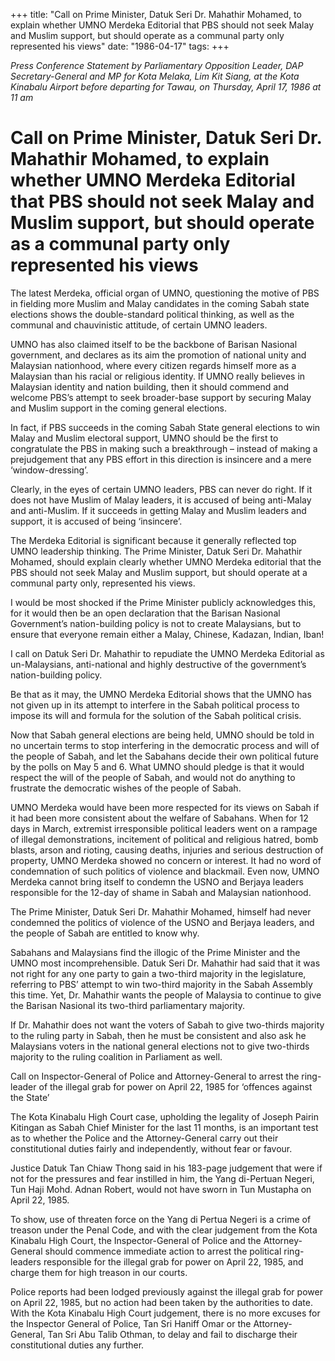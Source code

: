 +++ 
title: "Call on Prime Minister, Datuk Seri Dr. Mahathir Mohamed, to explain whether UMNO Merdeka Editorial that PBS should not seek Malay and Muslim support, but should operate as a communal party only represented his views"
date: "1986-04-17"
tags:
+++

_Press Conference Statement by Parliamentary Opposition Leader, DAP Secretary-General and MP for Kota Melaka, Lim Kit Siang, at the Kota Kinabalu Airport before departing for Tawau, on Thursday, April 17, 1986 at 11 am_

# Call on Prime Minister, Datuk Seri Dr. Mahathir Mohamed, to explain whether UMNO Merdeka Editorial that PBS should not seek Malay and Muslim support, but should operate as a communal party only represented his views

The latest Merdeka, official organ of UMNO, questioning the motive of PBS in fielding more Muslim and Malay candidates in the coming Sabah state elections shows the double-standard political thinking, as well as the communal and chauvinistic attitude, of certain UMNO leaders.</u>

UMNO has also claimed itself to be the backbone of Barisan Nasional government, and declares as its aim the promotion of national unity and Malaysian nationhood, where every citizen regards himself more as a Malaysian than his racial or religious identity. If UMNO really believes in Malaysian identity and nation building, then it should commend and welcome PBS’s attempt to seek broader-base support by securing Malay and Muslim support in the coming general elections.

In fact, if PBS succeeds in the coming Sabah State general elections to win Malay and Muslim electoral support, UMNO should be the first to congratulate the PBS in making such a breakthrough – instead of making a prejudgement that any PBS effort in this direction is insincere and a mere ‘window-dressing’.

Clearly, in the eyes of certain UMNO leaders, PBS can never do right. If it does not have Muslim of Malay leaders, it is accused of being anti-Malay and anti-Muslim. If it succeeds in getting Malay and Muslim leaders and support, it is accused of being ‘insincere’.

The Merdeka Editorial is significant because it generally reflected top UMNO leadership thinking. The Prime Minister, Datuk Seri Dr. Mahathir Mohamed, should explain clearly whether UMNO Merdeka editorial that the PBS should not seek Malay and Muslim support, but should operate at a communal party only, represented his views.

I would be most shocked if the Prime Minister publicly acknowledges this, for it would then be an open declaration that the Barisan Nasional Government’s nation-building policy is not to create Malaysians, but to ensure that everyone remain either a Malay, Chinese, Kadazan, Indian, Iban!

I call on Datuk Seri Dr. Mahathir to repudiate the UMNO Merdeka Editorial as un-Malaysians, anti-national and highly destructive of the government’s nation-building policy.

Be that as it may, the UMNO Merdeka Editorial shows that the UMNO has not given up in its attempt to interfere in the Sabah political process to impose its will and formula for the solution of the Sabah political crisis.

Now that Sabah general elections are being held, UMNO should be told in no uncertain terms to stop interfering in the democratic process and will of the people of Sabah, and let the Sabahans decide their own political future by the polls on May 5 and 6. What UMNO should pledge is that it would respect the will of the people of Sabah, and would not do anything to frustrate the democratic wishes of the people of Sabah.

UMNO Merdeka would have been more respected for its views on Sabah if it had been more consistent about the welfare of Sabahans. When for 12 days in March, extremist irresponsible political leaders went on a rampage of illegal demonstrations, incitement of political and religious hatred, bomb blasts, arson and rioting, causing deaths, injuries and serious destruction of property, UMNO Merdeka showed no concern or interest. It had no word of condemnation of such politics of violence and blackmail. Even now, UMNO Merdeka cannot bring itself to condemn the USNO and Berjaya leaders responsible for the 12-day of shame in Sabah and Malaysian nationhood.

The Prime Minister, Datuk Seri Dr. Mahathir Mohamed, himself had never condemned the politics of violence of the USNO and Berjaya leaders, and the people of Sabah are entitled to know why.

Sabahans and Malaysians find the illogic of the Prime Minister and the UMNO most incomprehensible. Datuk Seri Dr. Mahathir had said that it was not right for any one party to gain a two-third majority in the legislature, referring to PBS’ attempt to win two-third majority in the Sabah Assembly this time. Yet, Dr. Mahathir wants the people of Malaysia to continue to give the Barisan Nasional its two-third parliamentary majority.

If Dr. Mahathir does not want the voters of Sabah to give two-thirds majority to the ruling party in Sabah, then he must be consistent and also ask he Malaysians voters in the national general elections not to give two-thirds majority to the ruling coalition in Parliament as well.

Call on Inspector-General of Police and Attorney-General to arrest the ring-leader of the illegal grab for power on April 22, 1985 for ‘offences against the State’

The Kota Kinabalu High Court case, upholding the legality of Joseph Pairin Kitingan as Sabah Chief Minister for the last 11 months, is an important test as to whether the Police and the Attorney-General carry out their constitutional duties fairly and independently, without fear or favour.

Justice Datuk Tan Chiaw Thong said in his 183-page judgement that were if not for the pressures and fear instilled in him, the Yang di-Pertuan Negeri, Tun Haji Mohd. Adnan Robert, would not have sworn in Tun Mustapha on April 22, 1985.

To show, use of threaten force on the Yang di Pertua Negeri is a crime of treason under the Penal Code, and with the clear judgement from the Kota Kinabalu High Court, the Inspector-General of Police and the Attorney-General should commence immediate action to arrest the political ring-leaders responsible for the illegal grab for power on April 22, 1985, and charge them for high treason in our courts.

Police reports had been lodged previously against the illegal grab for power on April 22, 1985, but no action had been taken by the authorities to date. With the Kota Kinabalu High Court judgement, there is no more excuses for the Inspector General of Police, Tan Sri Haniff Omar or the Attorney-General, Tan Sri Abu Talib Othman, to delay and fail to discharge their constitutional duties any further.
 
